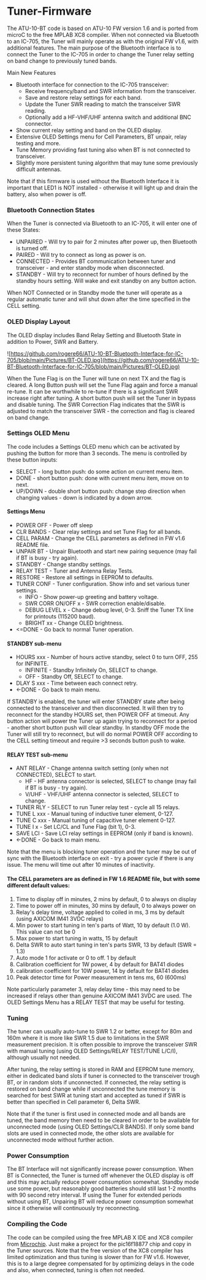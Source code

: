 # Tuner-Firmware
The ATU-10-BT code is based on ATU-10 FW version 1.6 and is ported from microC to the free MPLAB XC8 compiler. When not connected via Bluetooth to an IC-705, the Tuner will mainly operate as with the original FW v1.6, with additional features. The main purpose of the Bluetooth interface is to connect the Tuner to the IC-705 in order to change the Tuner relay setting on band change to previously tuned bands. 

Main New Features
- Bluetooth interface for connection to the IC-705 transceiver:
  - Receive frequency/band and SWR information from the transceiver.
  - Save and restore relay settings for each band.
  - Update the Tuner SWR reading to match the transceiver SWR reading.
  - Optionally add a HF-VHF/UHF antenna switch and additional BNC connector.
- Show current relay setting and band on the OLED display.
- Extensive OLED Settings menu for Cell Parameters, BT unpair, relay testing and more.
- Tune Memory providing fast tuning also when BT is not connected to transceiver.
- Slightly more persistent tuning algorithm that may tune some previously difficult antennas.

Note that if this firmware is used without the Bluetooth Interface it is important that LED1 is NOT installed - otherwise it will light up and drain the battery, also when power is off.

### Bluetooth Connection States
When the Tuner is connected via Bluetooth to an IC-705, it will enter one of these States:
- UNPAIRED - Will try to pair for 2 minutes after power up, then Bluetooth is turned off.
- PAIRED - Will try to connect as long as power is on.
- CONNECTED - Provides BT communication between tuner and transceiver - and enter standby mode when disconnected.
- STANDBY - Will try to reconnect for number of hours defined by the standby hours setting. Will wake and exit standby on any button action.

When NOT Connected or in Standby mode the tuner will operate as a regular automatic tuner and will shut down after the time specified in the CELL setting.

### OLED Display Layout
The OLED display includes Band Relay Setting and Bluetooth State in addition to Power, SWR and Battery.

![https://github.com/rogere66/ATU-10-BT-Bluetooth-Interface-for-IC-705/blob/main/Pictures/BT-OLED.jpg](https://github.com/rogere66/ATU-10-BT-Bluetooth-Interface-for-IC-705/blob/main/Pictures/BT-OLED.jpg)

When the Tune Flag is on the Tuner will tune on next TX and the flag is cleared. A long Button push will set the Tune Flag again and force a manual re-tune. It can be worthwhile to re-tune if there is a significant SWR increase right after tuning. A short button push will set the Tuner in bypass and disable tuning. The SWR Correction Flag indicates that the SWR is adjusted to match the transceiver SWR - the correction and flag is cleared on band change.

### Settings OLED Menu
The code includes a Settings OLED menu which can be activated by pushing the button for more than 3 seconds. The menu is controlled by these button inputs:
- SELECT - long button push: do some action on current menu item.
- DONE   - short button push: done with current menu item, move on to next.
- UP/DOWN - double short button push: change step direction when changing values - down is indicated by a down arrow.

#### Settings Menu
- POWER OFF  - Power off sleep
- CLR BANDS  - Clear relay settings and set Tune Flag for all bands.
- CELL PARAM - Change the CELL parameters as defined in FW v1.6 README file.
- UNPAIR BT  - Unpair Bluetooth and start new pairing sequence (may fail if BT is busy - try again).
- STANDBY    - Change standby settings.
- RELAY TEST - Tuner and Antenna Relay Tests.
- RESTORE    - Restore all settings in EEPROM to defaults.
- TUNER CONF - Tuner configuration. Show info and set various tuner settings.
  - INFO     - Show power-up greeting and battery voltage.
  - SWR CORR ON/OFF x - SWR correction enable/disable.
  - DEBUG LEVEL x - Change debug level, 0-3. Sniff the Tuner TX line for printouts (115200 baud).
  - BRIGHT xx - Change OLED brightness.
- <=DONE     - Go back to normal Tuner operation.

#### STANDBY sub-menu
- HOURS  xxx - Number of hours active standby, select 0 to turn OFF, 255 for INFINITE.
  - INFINITE - Standby Infinitely On, SELECT to change.
  -   OFF - Standby Off, SELECT to change.
- DLAY S xxx - Time between each connect retry.
- <-DONE     - Go back to main menu.

If STANDBY is enabled, the tuner will enter STANDBY state after being connected to the transceiver and then disconnected. It will then try to reconnect for the standby HOURS set, then POWER OFF at timeout. Any button action will power the Tuner up again trying to reconnect for a period - another short button push will clear standby. In standby OFF mode the Tuner will still try to reconnect, but will do normal POWER OFF according to the CELL setting timeout and require >3 seconds button push to wake. 

#### RELAY TEST sub-menu
- ANT RELAY  - Change antenna switch setting (only when not CONNECTED), SELECT to start.
  -  HF      - HF antenna connector is selected, SELECT to change (may fail if BT is busy - try again).
  -  V/UHF   - VHF/UHF antenna connector is selected, SELECT to change.
- TUNER RLY  - SELECT to run Tuner relay test - cycle all 15 relays.
- TUNE L xxx - Manual tuning of inductive tuner element, 0-127.
- TUNE C xxx - Manual tuning of capacitive tuner element 0-127.
- TUNE I x   - Set LC/CL and Tune Flag (bit 1), 0-3.
- SAVE LCI   - Save LCI relay settings in EEPROM (only if band is known).
- <-DONE     - Go back to main menu.

Note that the menu is blocking tuner operation and the tuner may be out of sync with the Bluetooth interface on exit - try a power cycle if there is any issue. The menu will time out after 10 minutes of inactivity.

#### The CELL parameters are as defined in FW 1.6 README file, but with some different default values:
1) Time to display off in minutes, 2 mins by default, 0 to always on display
2) Time to power off in minutes, 30 mins by default, 0 to always power on
3) Relay's delay time, voltage applied to coiled in ms, 3 ms by default (using AXICOM IM41 3VDC relays)
4) Min power to start tuning in ten's parts of Watt, 10 by default (1.0 W). This value can not be 0
5) Max power to start tuning in watts, 15 by default
6) Delta SWR to auto start tuning in ten's parts SWR, 13 by default (SWR = 1.3)
7) Auto mode 1 for activate or 0 to off. 1 by default
8) Calibration coefficient for 1W power, 4 by default for BAT41 diodes
9) calibration coefficient for 10W power, 14 by default for BAT41 diodes
10) Peak detector time for Power measurement in tens ms, 60 (600ms)

Note particularly parameter 3, relay delay time - this may need to be increased if relays other than genuine AXICOM IM41 3VDC are used. The OLED Settings Menu has a RELAY TEST that may be useful for testing.

### Tuning
The tuner can usually auto-tune to SWR 1.2 or better, except for 80m and 160m where it is more like SWR 1.5 due to limitations in the SWR measurement precision. It is often possible to improve the transceiver SWR with manual tuning (using OLED Settings/RELAY TEST/TUNE L/C/I), although usually not needed.

After tuning, the relay setting is stored in RAM and EEPROM tune memory, either in dedicated band slots if tuner is connected to the transceiver trough BT, or in random slots if unconnected. If connected, the relay setting is restored on band change while if unconnected the tune memory is searched for best SWR at tuning start and accepted as tuned if SWR is better than specified in Cell parameter 6, Delta SWR.

Note that if the tuner is first used in connected mode and all bands are tuned, the band memory then need to be cleared in order to be available for unconnected mode (using OLED Settings/CLR BANDS). If only some band slots are used in connected mode, the other slots are available for unconnected mode without further action.

### Power Consumption
The BT Interface will not significantly increase power consumption. When BT is Connected, the Tuner is turned off whenever the OLED display is off and this may actually reduce power consumption somewhat. Standby mode use some power, but reasonably good batteries should still last 1-2 months with 90 second retry interval. If using the Tuner for extended periods without using BT, Unpairing BT will reduce power consumption somewhat since it otherwise will continuously try reconnecting.

### Compiling the Code
The code can be compiled using the free MPLAB X IDE and XC8 compiler from [Microchip](https://www.microchip.com/en-us/tools-resources/develop/mplab-x-ide). Just make a project for the pic16f18877 chip and copy in the Tuner sources. Note that the free version of the XC8 compiler has limited optimization and thus tuning is slower than for FW v1.6. However, this is to a large degree compensated for by optimizing delays in the code and also, when connected, tuning is often not needed.
